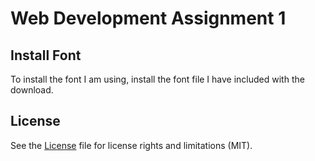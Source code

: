 # Web Development Assignment 1

## Install Font

To install the font I am using, install the font file I have included with the download.

## License

See the [License](License.md) file for license rights and limitations (MIT).
